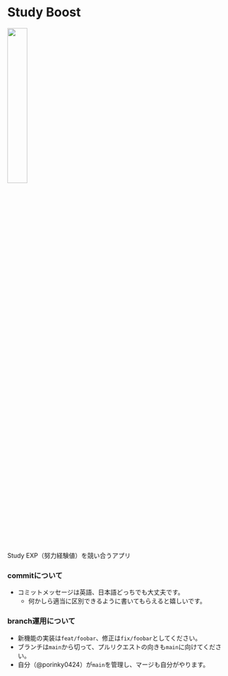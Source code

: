 # Study Boost

<img src="https://github.com/porinky0424/benesse_hackathon/assets/83964523/8bdfd150-9b15-4715-8577-20dccdbc71d9" width="30%" />

Study EXP（努力経験値）を競い合うアプリ

### commitについて

- コミットメッセージは英語、日本語どっちでも大丈夫です。
  - 何かしら適当に区別できるように書いてもらえると嬉しいです。

### branch運用について

- 新機能の実装は`feat/foobar`、修正は`fix/foobar`としてください。
- ブランチは`main`から切って、プルリクエストの向きも`main`に向けてください。
- 自分（@porinky0424）が`main`を管理し、マージも自分がやります。
